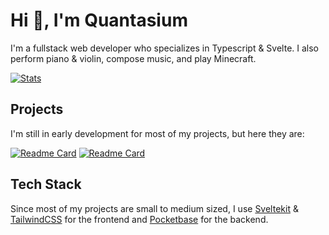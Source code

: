 # Hi 👋, I'm Quantasium

I'm a fullstack web developer who specializes in Typescript & Svelte. I also perform piano & violin, compose music, and play Minecraft.

[<img src="https://github-readme-stats.vercel.app/api?username=quantasium&include_all_commits=true&count_private=true&show_icons=true&line_height=40&title_color=FFFFFF&icon_color=FFFFFF&text_color=FFFFFF&bg_color=45,00DC82,36E4DA,16A79E" alt="Stats"/>](https://github.com/quantasium)

## Projects

I'm still in early development for most of my projects, but here they are:

[![Readme Card](https://github-readme-stats.vercel.app/api/pin/?username=checkmatesw&repo=checkmate&show_owner=true)](https://github.com/checkmatesw/checkmate)
[![Readme Card](https://github-readme-stats.vercel.app/api/pin/?username=quantasium&repo=acsl-practice&show_owner=true)](https://github.com/quantasium/acsl-practice)

## Tech Stack

Since most of my projects are small to medium sized, I use [Sveltekit](https://kit.svelte.dev/) & [TailwindCSS](https://tailwindcss.com/) for the frontend and [Pocketbase](https://pocketbase.io) for the backend.
